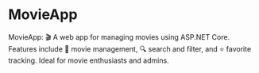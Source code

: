 # MovieApp
MovieApp: 🎬 A web app for managing movies using ASP.NET Core. Features include 📅 movie management, 🔍 search and filter, and ⭐ favorite tracking. Ideal for movie enthusiasts and admins.
